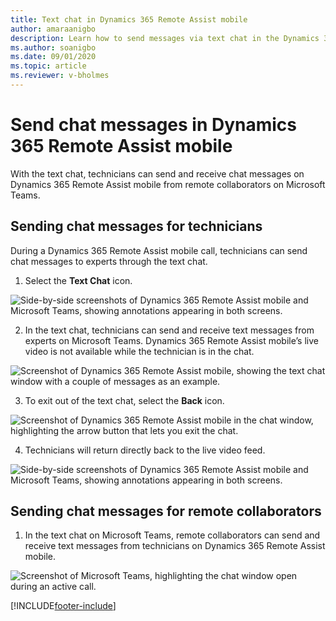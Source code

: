 ```yaml
---
title: Text chat in Dynamics 365 Remote Assist mobile
author: amaraanigbo
description: Learn how to send messages via text chat in the Dynamics 365 Remote Assist mobile app.
ms.author: soanigbo
ms.date: 09/01/2020
ms.topic: article
ms.reviewer: v-bholmes
---
```


# Send chat messages in Dynamics 365 Remote Assist mobile

With the text chat, technicians can send and receive chat messages on Dynamics 365 Remote Assist mobile from remote collaborators on Microsoft Teams.

## Sending chat messages for technicians

During a Dynamics 365 Remote Assist mobile call, technicians can send chat messages to experts through the text chat. 

1.	Select the **Text Chat** icon.

![Side-by-side screenshots of Dynamics 365 Remote Assist mobile and Microsoft Teams, showing annotations appearing in both screens.](./media/in-call-ram.png "Place Annotations")

2. In the text chat, technicians can send and receive text messages from experts on Microsoft Teams. Dynamics 365 Remote Assist mobile’s live video is not available while the technician is in the chat. 

![Screenshot of Dynamics 365 Remote Assist mobile, showing the text chat window with a couple of messages as an example.](./media/chat_2.png "Send text")

3. To exit out of the text chat, select the **Back** icon.

![Screenshot of Dynamics 365 Remote Assist mobile in the chat window, highlighting the arrow button that lets you exit the chat.](./media/chat_3.png "Exit chat")

4. Technicians will return directly back to the live video feed.

![Side-by-side screenshots of Dynamics 365 Remote Assist mobile and Microsoft Teams, showing annotations appearing in both screens.](./media/in-call-ram.png "Place Annotations")

## Sending chat messages for remote collaborators 

1. In the text chat on Microsoft Teams, remote collaborators can send and receive text messages from technicians on Dynamics 365 Remote Assist mobile.

![Screenshot of Microsoft Teams, highlighting the chat window open during an active call.](./media/chat_5.png "Teams Chat")


[!INCLUDE[footer-include](../../includes/footer-banner.md)]
